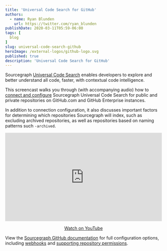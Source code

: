 ```yaml
---
title: 'Universal Code Search for GitHub'
authors:
  - name: Ryan Blunden
    url: https://twitter.com/ryan_blunden
publishDate: 2020-03-11T05:59-06:00
tags: [
  blog
]
slug: universal-code-search-github
heroImage: /external-logos/github-logo.svg
published: true
description: 'Universal Code Search for GitHub'
---
```


Sourcegraph [Universal Code Search](/universal-code-search) enables developers to explore and better understand all code, faster, with contextual code intelligence.

This screencast walks you through (with accompanying audio) how to [connect and configure](https://docs.sourcegraph.com/admin/external_service/github) Sourcegraph Universal Code Search for public and private repositories on GitHub.com and GitHub Enterprise instances.

In addition to connection configuration, it also discusses important factors for determining which repositories Sourcegraph will index, such as excluding archived repositories, as well as repositories based on naming patterns such `-archived`.

<p class="container">
  <div style="padding:56.25% 0 0 0;position:relative;">
    <iframe src="https://player.vimeo.com/video/395616448?color=0CB6F4&amp;title=0&amp;byline=" style="position:absolute;top:0;left:0;width:100%;height:100%;" frameborder="0" webkitallowfullscreen="" mozallowfullscreen="" allowfullscreen=""></iframe>
  </div>
  <p style="text-align: center"><a href="https://www.youtube.com/watch?v=dhpmPa0kG90" target="_blank">Watch on YouTube</a></p>
</p>

View the [Sourcegraph GitHub documentation](https://docs.sourcegraph.com/admin/external_service/github) for full configuration options, including [webhooks](https://docs.sourcegraph.com/admin/external_service/github#webhooks) and [supporting repository permissions](https://docs.sourcegraph.com/admin/external_service/github).
